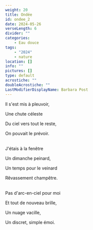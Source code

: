 ```yaml
---
weight: 20
title: Ondée
id: ondee_2
date: 2024-05-26
verseLength: 6
divider: ""
categories:
    - Eau douce
tags:
    - "2024"
    - nature
location: []
info: ""
pictures: []
type: default
acrostiche: ""
doubleAcrostiche: ""
LastModifierDisplayName: Barbara Post
---
```

Il s'est mis à pleuvoir,

Une chute céleste

Du ciel vers tout le reste,

On pouvait le prévoir.

 \
J'étais à la fenêtre

Un dimanche peinard,

Un temps pour le veinard

Rêvassement champêtre.

 \
Pas d'arc-en-ciel pour moi

Et tout de nouveau brille,

Un nuage vacille,

Un discret, simple émoi.